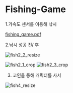# Fishing-Game

1.가속도 센서를 이용해 낚시

[fishing_game.pdf](https://github.com/HSHyeon/Fishing-Game/files/5542196/fishing_game.pdf)

2.낚시 성공 전/ 후

![fish2_2_resize](https://user-images.githubusercontent.com/60344240/99184739-75c7dc80-2788-11eb-8f74-4476105ab40d.gif)

![fish2_1_crop](https://user-images.githubusercontent.com/60344240/99184806-f8e93280-2788-11eb-947f-948213260f23.gif) ![fish2_3_crop](https://user-images.githubusercontent.com/60344240/99184829-2930d100-2789-11eb-8a78-95243c7803e6.gif)


3. 코인을 통해 캐릭터를 사서 

![fish4_resize](https://user-images.githubusercontent.com/60344240/99184880-9ba1b100-2789-11eb-9c1f-3f912e109450.gif)
